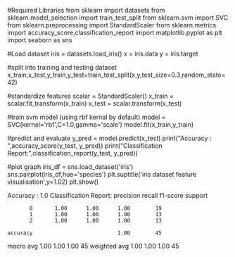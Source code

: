 
#Required Libraries
from sklearn import datasets
from sklearn.model_selection import train_test_split
from sklearn.svm import SVC 
from sklearn.preprocessing import StandardScaler 
from sklearn.metrics import accuracy_score,classification_report
import matplotlib.pyplot as plt 
import seaborn as sns

#Load dataset
iris = datasets.load_iris()
x = iris.data
y = iris.target

#split into training and testing dataset 
x_train,x_test,y_train,y_test=train_test_split(x,y,test_size=0.3,random_state=42)

#standardize features
scalar = StandardScaler()
x_train = scalar.fit_transform(x_train)
x_test = scalar.transform(x_test)

#train svm model (using rbf kernal by default)
model = SVC(kernel='rbf',C=1.0,gamma='scale')
model.fit(x_train,y_train)

#predict and evaluate 
y_pred = model.predict(x_test)
print("Accuracy : ",accuracy_score(y_test, y_pred))
print("Classification Report:",classification_report(y_test, y_pred))

#plot graph
iris_df = sns.load_dataset('iris')
sns.pairplot(iris_df,hue='species')
plt.suptitle('iris dataset feature visualisation',y=1.02)
plt.show()


Accuracy :  1.0
Classification Report:               precision    recall  f1-score   support

           0       1.00      1.00      1.00        19
           1       1.00      1.00      1.00        13
           2       1.00      1.00      1.00        13

    accuracy                           1.00        45
   macro avg       1.00      1.00      1.00        45
weighted avg       1.00      1.00      1.00        45
